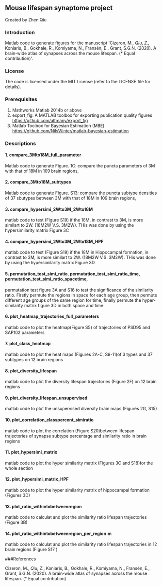## Mouse lifespan synaptome project

Created by Zhen Qiu


### Introduction
Matlab code to generate figures for the manuscript 'Cizeron, M.*, Qiu, Z.*, Koniaris, B., Gokhale, R., Komiyama, N., Fransén, E., Grant, S.G.N. (2020). A brain-wide atlas of synapses across the mouse lifespan. (* Equal contribution)'.  



### License
The code  is licensed  under the MIT License (refer to the LICENSE file for details).


### Prerequisites
1. Mathworks Matlab 2014b or above
2. export_fig: A MATLAB toolbox for exporting publication quality figures https://github.com/altmany/export_fig
3. Matlab Toolbox for Bayesian Estimation (MBE) https://github.com/NilsWinter/matlab-bayesian-estimation


### Descriptions
#### 1. compare_3Mto18M_full_parameter
Matlab code to generate Figure. 1C: compare the puncta parameters of 3M with that of 18M in 109 brain regions, 
#### 2. compare_3Mto18M_subtypes
Matlab code to generate Figure. S13: compare the puncta subtype densities of 37 sbutypes between 3M with that of 18M in 109 brain regions, 
#### 3. compare_hypersimi_2Wto3M_2Wto18M 
matlab code to test (Figure S19) if the 18M, in contrast to 3M, is more similart to 2W. (18M2W V.S. 3M2W). THis was done by using the hypersimilarity matrix Figure 3C
#### 4. compare_hypersimi_2Wto3M_2Wto18M_HPF
matlab code to test (Figure S19) if the 18M in Hippocampal formation, in contrast to 3M, is more similart to 2W. (18M2W V.S. 3M2W). THis was done by using the hypersimilarity matrix Figure 3D
#### 5. permutation_test_simi_ratio, permutation_test_simi_ratio_time, permutation_test_simi_ratio_spacetime, 
permutation test figure 3A and S16 to test the significance of the similarity ratio. Firstly permute the regions  in space for each age group, then permute different age groups of the same region for time, finally permute the hyper-similarity matrix figure 3D in both space and time
#### 6. plot_heatmap_trajectories_full_parameters
matlab code to plot the heatmap(Figure S5) of trajectories of PSD95 and SAP102 parameters 
#### 7. plot_class_heatmap
matlab code to plot the heat maps (Figures 2A-C, S9-11)of 3 types and 37 subtypes on 12 brain regions
#### 8. plot_diversity_lifespan
matlab code to plot the diversity lifespan trajectories (Figure 2F) on 12 brain regions
#### 9. plot_diversity_lifespan_unsupervised
matlab code to  plot the unsupervised diversity brain maps (Figures 2G, S15)
#### 10. plot_correlation_classpercent_simiratio
matlab code to plot the correlation (Figure S20)between lifespan trajectories of synapse subtype percentage and similarity ratio in brain  regions 
#### 11. plot_hypersimi_matrix
matlab code to plot the hyper similarity matrix (Figures 3C and S18)for the whole section
#### 12. plot_hypersimi_matrix_HPF
matlab code to plot the hyper similarity matrix of hippocampal formation (Figures 3D)
#### 13. plot_ratio_withintobetweenregion
matlab code to calculat and plot the similarity ratio lifespan trajectories (Figure 3B)
#### 14. plot_ratio_withintobetweenregion_per_region.m
matlab code to calculat and plot the similarity ratio lifespan trajectories in 12 brain regions (Figure S17 )


###References

Cizeron, M.*, Qiu, Z.*, Koniaris, B., Gokhale, R., Komiyama, N., Fransén, E., Grant, S.G.N. (2020). A brain-wide atlas of synapses across the mouse lifespan. (* Equal contribution) 
